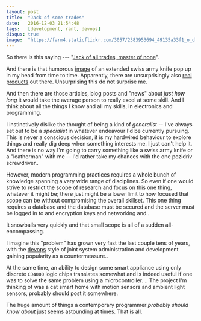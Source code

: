```yaml
---
layout: post
title:  "Jack of some trades"
date:   2016-12-03 21:54:48
tags:   [development, rant, devops]
disqus: true
image:  "https://farm4.staticflickr.com/3057/2383953694_49135a33f1_o_d.jpg"
---
```


So there is this saying --- "[Jack of all trades, master of none][wiki-jacktrades]".

And there is that humorous [image][knifeimage] of an extended swiss army knife
pop up in my head from time to time. Apparently, there are unsurprisingly also
[real products][wenger] out there. Unsurprising this do not surprise me.

And then there are those articles, blog posts and "news" about _just how long_
it would take the average person to really excel at some skill. And I think
about all the things I know and all my skills, in electronics and programming.

I instinctively dislike the thought of being a kind of _generalist_ -- I've
always set out to be a _specialist_ in whatever endeavour I'd be currently
pursuing. This is never a conscious decision, it is my hardwired behaviour to
explore things and really dig deep when something interests me. I just can't
help it. And there is no way I'm going to carry something like a swiss army
knife or a "leatherman" with me -- I'd rather take my chances with the one
pozidriv screwdriver..

However, modern programming practices requires a whole bunch of knowledge
spanning a very wide range of disciplines. So even if one would strive to
restrict the scope of research and focus on this one thing, whatever it might
be; there just might be a lower limit to how focused that scope can be without
compromising the overall skillset.  This one thing requires a database and the
database must be secured and the server must be logged in to and encryption
keys and networking and..

It snowballs very quickly and that small scope is all of a sudden all-encompassing. 

I imagine this "problem" has grown very fast the last couple tens of years,
with the [devops][agile-admin-devops] style of joint system administration and
development gaining popularity as a countermeasure..

At the same time, an ability to design some smart appliance using only discrete
`CD4000` logic chips translates somewhat and is indeed useful if one was to
solve the same problem using a microcontroller.
.. The project I'm thinking of was a cat smart home with motion sensors and
ambient light sensors, probably should post it somewhere.

The huge amount of things a contemporary programmer _probably should know
about_ just seems astounding at times. That is all.



[wiki-jacktrades]: https://en.wikipedia.org/wiki/Jack_of_all_trades,_master_of_none
[swiss-army-knife]: https://www.reddit.com/r/funny/comments/3o4dtd/swiss_army_knife_review/
[wenger]: http://a.co/dxnaMIF
[knifeimage]: https://www.flickr.com/photos/jesse_sneed/2383953694
[agile-admin-devops]: https://theagileadmin.com/what-is-devops/
